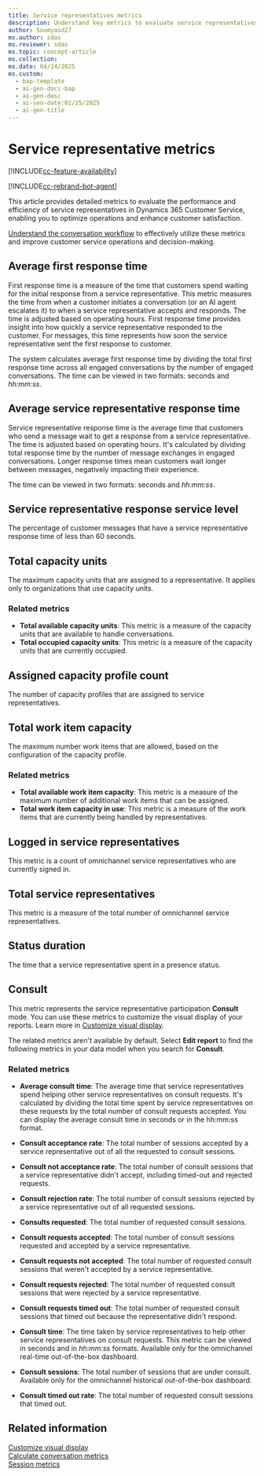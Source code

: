 ```yaml
---
title: Service representatives metrics
description: Understand key metrics to evaluate service representatives' performance, optimize operations, and enhance customer satisfaction in customer service.
author: Soumyasd27
ms.author: sdas
ms.reviewer: sdas
ms.topic: concept-article
ms.collection:
ms.date: 04/14/2025
ms.custom:
  - bap-template
  - ai-gen-docs-bap
  - ai-gen-desc
  - ai-seo-date:02/25/2025
  - ai-gen-title
---
```


# Service representative metrics

[!INCLUDE[cc-feature-availability](../../includes/cc-feature-availability.md)]

[!INCLUDE[cc-rebrand-bot-agent](../../includes/cc-rebrand-bot-agent.md)]

This article provides detailed metrics to evaluate the performance and efficiency of service representatives in Dynamics 365 Customer Service, enabling you to optimize operations and enhance customer satisfaction.

[Understand the conversation workflow](overview-analytics-data-model.md#understand-the-conversation-workflow) to effectively utilize these metrics and improve customer service operations and decision-making.

## Average first response time

First response time is a measure of the time that customers spend waiting for the initial response from a service representative. This metric measures the time from when a customer initiates a conversation (or an AI agent escalates it) to when a service representative accepts and responds. The time is adjusted based on operating hours. First response time provides insight into how quickly a service representative responded to the customer. For messages, this time represents how soon the service representative sent the first response to customer. 

The system calculates average first response time by dividing the total first response time across all engaged conversations by the number of engaged conversations. The time can be viewed in two formats: seconds and *hh:mm:ss*.

## Average service representative response time

Service representative response time is the average time that customers who send a message wait to get a response from a service representative. The time is adjusted based on operating hours. It's calculated by dividing total response time by the number of message exchanges in engaged conversations. Longer response times mean customers wait longer between messages, negatively impacting their experience.

The time can be viewed in two formats: seconds and *hh:mm:ss*.

## Service representative response service level

The percentage of customer messages that have a service representative response time of less than 60 seconds.

## Total capacity units

The maximum capacity units that are assigned to a representative. It applies only to organizations that use capacity units.

### Related metrics

- **Total available capacity units**: This metric is a measure of the capacity units that are available to handle conversations.
- **Total occupied capacity units**: This metric is a measure of the capacity units that are currently occupied.

## Assigned capacity profile count

The number of capacity profiles that are assigned to service representatives. 

## Total work item capacity

The maximum number work items that are allowed, based on the configuration of the capacity profile.

### Related metrics

- **Total available work item capacity**: This metric is a measure of the maximum number of additional work items that can be assigned.
- **Total work item capacity in use**: This metric is a measure of the work items that are currently being handled by representatives.

## Logged in service representatives

This metric is a count of omnichannel service representatives who are currently signed in.

## Total service representatives

This metric is a measure of the total number of omnichannel service representatives.

## Status duration

The time that a service representative spent in a presence status.

## Consult

This metric represents the service representative participation **Consult** mode. You can use these metrics to customize the visual display of your reports. Learn more in [Customize visual display](customize-reports.md#customize-visual-display).

The related metrics aren't available by default. Select **Edit report** to find the following metrics in your data model when you search for **Consult**. 

### Related metrics

- **Average consult time**: The average time that service representatives spend helping other service representatives on consult requests. It's calculated by dividing the total time spent by service representatives on these requests by the total number of consult requests accepted. You can display the average consult time in seconds or in the hh:mm:ss format.

- **Consult acceptance rate**: The total number of sessions accepted by a service representative out of all the requested to consult sessions.

- **Consult not acceptance rate**: The total number of consult sessions that a service representative didn't accept, including timed-out and rejected requests.

- **Consult rejection rate**: The total number of consult sessions rejected by a service representative out of all requested sessions.

- **Consults requested**: The total number of requested consult sessions.

- **Consult requests accepted**:
The total number of consult sessions requested and accepted by a service representative.

- **Consult requests not accepted**: The total number of requested consult sessions that weren't accepted by a service representative.

- **Consult requests rejected**: The total number of requested consult sessions that were rejected by a service representative.

- **Consult requests timed out**: The total number of requested consult sessions that timed out because the representative didn't respond.

- **Consult time**: The time taken by service representatives to help other service representatives on consult requests. This metric can be viewed in seconds and in *hh:mm:ss* formats. Available only for the omnichannel real-time out-of-the-box dashboard.

- **Consult sessions**: The total number of sessions that are under consult. Available only for the omnichannel historical out-of-the-box dashboard.

- **Consult timed out rate**: The total number of requested consult sessions that timed out.

## Related information

[Customize visual display](customize-reports.md#customize-visual-display)  
[Calculate conversation metrics](../develop/calculate-conversation-metrics.md#calculate-conversation-metrics)  
[Session metrics](session-metrics.md#session-metrics)


